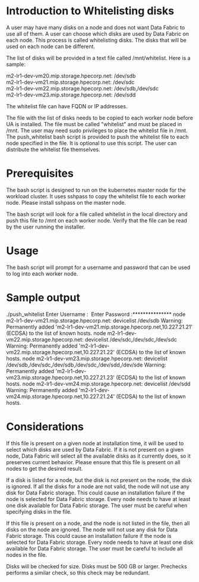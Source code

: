 
# Introduction to Whitelisting disks

A user may have many disks on a node and does not want Data Fabric to use all of them.  A user can choose which disks are used by Data Fabric on each node.  This process is called whitelisting disks.  The disks that will be used on each node can be different. 

The list of disks will be provided in a text file called /mnt/whitelist.  Here is a sample: 

m2-lr1-dev-vm20.mip.storage.hpecorp.net: /dev/sdb  
m2-lr1-dev-vm21.mip.storage.hpecorp.net: /dev/sdc  
m2-lr1-dev-vm22.mip.storage.hpecorp.net: /dev/sdb,/dev/sdc  
m2-lr1-dev-vm23.mip.storage.hpecorp.net: /dev/sdd

The whitelist file can have FQDN or IP addresses.

The file with the list of disks needs to be copied to each worker node before UA is installed.  The file must be called "whitelist" and must be placed in /mnt.  The user may need sudo privileges to place the whitelist file in /mnt.  The push_whitelist bash script is provided to push the whitelist file to each node specified in the file.  It is optional to use this script. The user can distribute the whitelist file themselves.

# Prerequisites

The bash script is designed to run on the kubernetes master node for the workload cluster.  It uses sshpass to copy the whitelist file to each worker node. Please install sshpass on the master node.

The bash script will look for a file called whitelist in the local directory and push this file to /mnt on each worker node.  Verify that the file can be read by the user running the installer.

# Usage

The bash script will prompt for a username and password that can be used to log into each worker node.

# Sample output

./push_whitelist
Enter Username : 
<username>
Enter Password :***************
node m2-lr1-dev-vm21.mip.storage.hpecorp.net: devicelist /dev/sdb
Warning: Permanently added 'm2-lr1-dev-vm21.mip.storage.hpecorp.net,10.227.21.21' (ECDSA) to the list of known hosts.
node m2-lr1-dev-vm22.mip.storage.hpecorp.net: devicelist /dev/sdc,/dev/sdc,/dev/sdc
Warning: Permanently added 'm2-lr1-dev-vm22.mip.storage.hpecorp.net,10.227.21.22' (ECDSA) to the list of known hosts.
node m2-lr1-dev-vm23.mip.storage.hpecorp.net: devicelist /dev/sdb,/dev/sdc,/dev/sdb,/dev/sdc,/dev/sdd,/dev/sde
Warning: Permanently added 'm2-lr1-dev-vm23.mip.storage.hpecorp.net,10.227.21.23' (ECDSA) to the list of known hosts.
node m2-lr1-dev-vm24.mip.storage.hpecorp.net: devicelist /dev/sdd
Warning: Permanently added 'm2-lr1-dev-vm24.mip.storage.hpecorp.net,10.227.21.24' (ECDSA) to the list of known hosts.

# Considerations

If this file is present on a given node at installation time, it will be used to select which disks are used by Data Fabric.  If it is not present on a given node, Data Fabric will select all the available disks as it currently does, so it preserves current behavior.  Please ensure that this file is present on all nodes to get the desired result. 

If a disk is listed for a node, but the disk is not present on the node, the disk is ignored.  If all the disks for a node are not valid, the node will not use any disk for Data Fabric storage.  This could cause an installation failure if the node is selected for Data Fabric storage.  Every node needs to have at least one disk available for Data Fabric storage.  The user must be careful when specifying disks in the file. 

If this file is present on a node, and the node is not listed in the file, then all disks on the node are ignored.  The node will not use any disk for Data Fabric storage.  This could cause an installation failure if the node is selected for Data Fabric storage.  Every node needs to have at least one disk available for Data Fabric storage.  The user must be careful to include all nodes in the file. 

Disks will be checked for size.  Disks must be 500 GB or larger.  Prechecks performs a similar check, so this check may be redundant.
